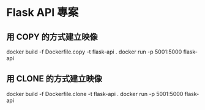 # Flask API 專案

## 用 COPY 的方式建立映像

docker build -f Dockerfile.copy -t flask-api .
docker run -p 5001:5000 flask-api

## 用 CLONE 的方式建立映像

docker build -f Dockerfile.clone -t flask-api .
docker run -p 5001:5000 flask-api

